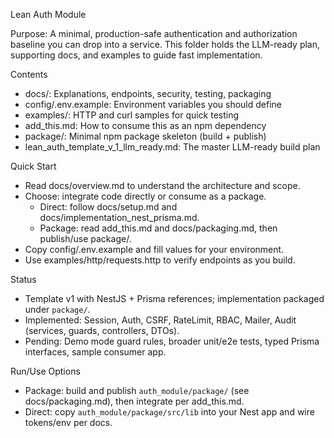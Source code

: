 Lean Auth Module

Purpose: A minimal, production-safe authentication and authorization baseline you can drop into a service. This folder holds the LLM-ready plan, supporting docs, and examples to guide fast implementation.

Contents
- docs/: Explanations, endpoints, security, testing, packaging
- config/.env.example: Environment variables you should define
- examples/: HTTP and curl samples for quick testing
- add_this.md: How to consume this as an npm dependency
- package/: Minimal npm package skeleton (build + publish)
- lean_auth_template_v_1_llm_ready.md: The master LLM-ready build plan

Quick Start
- Read docs/overview.md to understand the architecture and scope.
- Choose: integrate code directly or consume as a package.
  - Direct: follow docs/setup.md and docs/implementation_nest_prisma.md.
  - Package: read add_this.md and docs/packaging.md, then publish/use package/.
- Copy config/.env.example and fill values for your environment.
- Use examples/http/requests.http to verify endpoints as you build.

Status
- Template v1 with NestJS + Prisma references; implementation packaged under `package/`.
- Implemented: Session, Auth, CSRF, RateLimit, RBAC, Mailer, Audit (services, guards, controllers, DTOs).
- Pending: Demo mode guard rules, broader unit/e2e tests, typed Prisma interfaces, sample consumer app.

Run/Use Options
- Package: build and publish `auth_module/package/` (see docs/packaging.md), then integrate per add_this.md.
- Direct: copy `auth_module/package/src/lib` into your Nest app and wire tokens/env per docs.
